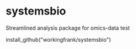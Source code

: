 # systemsbio
Streamlined analysis package for omics-data
test

install_github("workingfrank/systemsbio")
